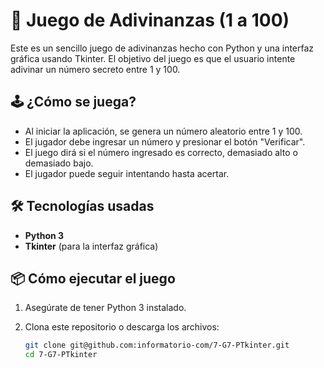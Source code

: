# 🎯 Juego de Adivinanzas (1 a 100)

Este es un sencillo juego de adivinanzas hecho con Python y una interfaz gráfica usando Tkinter. El objetivo del juego es que el usuario intente adivinar un número secreto entre 1 y 100.

## 🕹️ ¿Cómo se juega?

- Al iniciar la aplicación, se genera un número aleatorio entre 1 y 100.
- El jugador debe ingresar un número y presionar el botón "Verificar".
- El juego dirá si el número ingresado es correcto, demasiado alto o demasiado bajo.
- El jugador puede seguir intentando hasta acertar.

## 🛠️ Tecnologías usadas

- **Python 3**
- **Tkinter** (para la interfaz gráfica)

## 📦 Cómo ejecutar el juego

1. Asegúrate de tener Python 3 instalado.
2. Clona este repositorio o descarga los archivos:

   ```bash
   git clone git@github.com:informatorio-com/7-G7-PTkinter.git
   cd 7-G7-PTkinter
